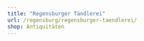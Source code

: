 ```yaml
---
title: "Regensburger Tändlerei"
url: /regensburg/regensburger-taendlerei/
shop: Antiquitäten
---
```


